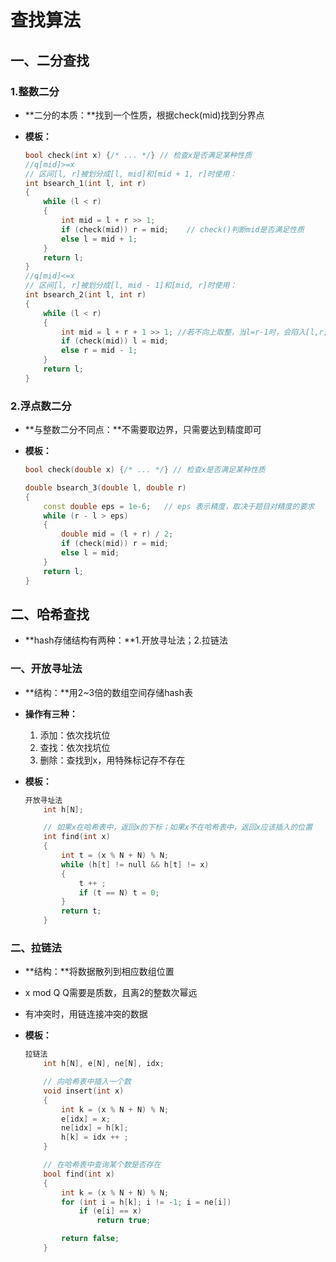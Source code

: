 # 查找算法

## 一、二分查找

### 1.整数二分

- **二分的本质：**找到一个性质，根据check(mid)找到分界点

- **模板：**

  ```c++
  bool check(int x) {/* ... */} // 检查x是否满足某种性质
  //q[mid]>=x
  // 区间[l, r]被划分成[l, mid]和[mid + 1, r]时使用：
  int bsearch_1(int l, int r)
  {
      while (l < r)
      {
          int mid = l + r >> 1;
          if (check(mid)) r = mid;    // check()判断mid是否满足性质
          else l = mid + 1;
      }
      return l;
  }
  //q[mid]<=x
  // 区间[l, r]被划分成[l, mid - 1]和[mid, r]时使用：
  int bsearch_2(int l, int r)
  {
      while (l < r)
      {
          int mid = l + r + 1 >> 1;	//若不向上取整，当l=r-1时，会陷入[l,r]区间的死循环
          if (check(mid)) l = mid;
          else r = mid - 1;
      }
      return l;
  }
  ```

  





### 2.浮点数二分

- **与整数二分不同点：**不需要取边界，只需要达到精度即可

- **模板：**

  ```c++
  bool check(double x) {/* ... */} // 检查x是否满足某种性质
  
  double bsearch_3(double l, double r)
  {
      const double eps = 1e-6;   // eps 表示精度，取决于题目对精度的要求
      while (r - l > eps)
      {
          double mid = (l + r) / 2;
          if (check(mid)) r = mid;
          else l = mid;
      }
      return l;
  }
  ```





## 二、哈希查找

- **hash存储结构有两种：**1.开放寻址法；2.拉链法

### 一、开放寻址法

- **结构：**用2~3倍的数组空间存储hash表

- **操作有三种：**

  1. 添加：依次找坑位
  2. 查找：依次找坑位
  3. 删除：查找到x，用特殊标记存不存在

- **模板：**

  ```c++
  开放寻址法
      int h[N];
  
      // 如果x在哈希表中，返回x的下标；如果x不在哈希表中，返回x应该插入的位置
      int find(int x)
      {
          int t = (x % N + N) % N;
          while (h[t] != null && h[t] != x)
          {
              t ++ ;
              if (t == N) t = 0;
          }
          return t;
      }
  ```

  

### 二、拉链法

- **结构：**将数据散列到相应数组位置

- x mod Q   Q需要是质数，且离2的整数次幂远

- 有冲突时，用链连接冲突的数据

- **模板：**

  ```c++
  拉链法
      int h[N], e[N], ne[N], idx;
  
      // 向哈希表中插入一个数
      void insert(int x)
      {
          int k = (x % N + N) % N;
          e[idx] = x;
          ne[idx] = h[k];
          h[k] = idx ++ ;
      }
  
      // 在哈希表中查询某个数是否存在
      bool find(int x)
      {
          int k = (x % N + N) % N;
          for (int i = h[k]; i != -1; i = ne[i])
              if (e[i] == x)
                  return true;
  
          return false;
      }
  ```

  



